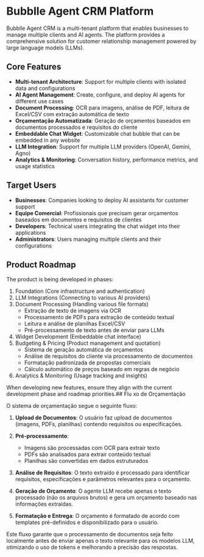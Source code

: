 # Bubblle Agent CRM Platform

Bubblle Agent CRM is a multi-tenant platform that enables businesses to manage multiple clients and AI agents. The platform provides a comprehensive solution for customer relationship management powered by large language models (LLMs).

## Core Features

- **Multi-tenant Architecture**: Support for multiple clients with isolated data and configurations
- **AI Agent Management**: Create, configure, and deploy AI agents for different use cases
- **Document Processing**: OCR para imagens, análise de PDF, leitura de Excel/CSV com extração automática de texto
- **Orçamentação Automatizada**: Geração de orçamentos baseados em documentos processados e requisitos do cliente
- **Embeddable Chat Widget**: Customizable chat bubble that can be embedded in any website
- **LLM Integration**: Support for multiple LLM providers (OpenAI, Gemini, Agno)
- **Analytics & Monitoring**: Conversation history, performance metrics, and usage statistics

## Target Users

- **Businesses**: Companies looking to deploy AI assistants for customer support
- **Equipe Comercial**: Profissionais que precisam gerar orçamentos baseados em documentos e requisitos de clientes
- **Developers**: Technical users integrating the chat widget into their applications
- **Administrators**: Users managing multiple clients and their configurations

## Product Roadmap

The product is being developed in phases:
1. Foundation (Core infrastructure and authentication)
2. LLM Integrations (Connecting to various AI providers)
3. Document Processing (Handling various file formats)
   - Extração de texto de imagens via OCR
   - Processamento de PDFs para extração de conteúdo textual
   - Leitura e análise de planilhas Excel/CSV
   - Pré-processamento de texto antes de enviar para LLMs
4. Widget Development (Embeddable chat interface)
5. Budgeting & Pricing (Product management and quotation)
   - Sistema de geração automática de orçamentos
   - Análise de requisitos do cliente via processamento de documentos
   - Formatação padronizada de propostas comerciais
   - Cálculo automático de preços baseado em regras de negócio
6. Analytics & Monitoring (Usage tracking and insights)

When developing new features, ensure they align with the current development phase and roadmap priorities.## Flu
xo de Orçamentação

O sistema de orçamentação segue o seguinte fluxo:

1. **Upload de Documentos**: O usuário faz upload de documentos (imagens, PDFs, planilhas) contendo requisitos ou especificações.

2. **Pré-processamento**: 
   - Imagens são processadas com OCR para extrair texto
   - PDFs são analisados para extrair conteúdo textual
   - Planilhas são convertidas em dados estruturados

3. **Análise de Requisitos**: O texto extraído é processado para identificar requisitos, especificações e parâmetros relevantes para o orçamento.

4. **Geração de Orçamento**: O agente LLM recebe apenas o texto processado (não os arquivos brutos) e gera um orçamento baseado nas informações extraídas.

5. **Formatação e Entrega**: O orçamento é formatado de acordo com templates pré-definidos e disponibilizado para o usuário.

Este fluxo garante que o processamento de documentos seja feito localmente antes de enviar apenas o texto relevante para os modelos LLM, otimizando o uso de tokens e melhorando a precisão das respostas.